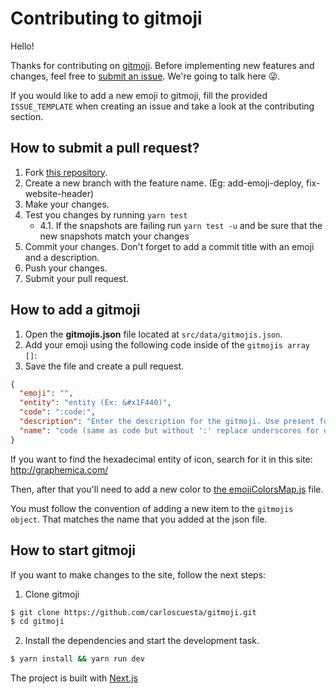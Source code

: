 # Contributing to gitmoji

Hello!

Thanks for contributing on [gitmoji](https://github.com/carloscuesta/gitmoji). Before implementing new features and changes, feel free to [submit an issue](https://github.com/carloscuesta/gitmoji/issues/new). We're going to talk here :stuck_out_tongue_winking_eye:.

If you would like to add a new emoji to gitmoji, fill the provided `ISSUE_TEMPLATE` when creating an issue and take a look at the contributing section.

## How to submit a pull request?

1. Fork [this repository](https://github.com/carloscuesta/gitmoji/fork).
2. Create a new branch with the feature name. (Eg: add-emoji-deploy, fix-website-header)
3. Make your changes.
4. Test you changes by running `yarn test`
    - 4.1. If the snapshots are failing run `yarn test -u` and be sure that the new snapshots match your changes
5. Commit your changes. Don't forget to add a commit title with an emoji and a description.
6. Push your changes.
7. Submit your pull request.

## How to add a gitmoji

1. Open the **gitmojis.json** file located at `src/data/gitmojis.json`.
2. Add your emoji using the following code inside of the `gitmojis array []`:
3. Save the file and create a pull request.

```json
{
  "emoji": "",
  "entity": "entity (Ex: &#x1F440)",
  "code": ":code:",
  "description": "Enter the description for the gitmoji. Use present form for verbs.",
  "name": "code (same as code but without ':' replace underscores for dashes _ => - )"
}
```

If you want to find the hexadecimal entity of icon, search for it in this site: <a>http://graphemica.com/</a>

Then, after that you'll need to add a new color to [the emojiColorsMap.js](https://github.com/carloscuesta/gitmoji/blob/master/src/components/GitmojiList/emojiColorsMap.js) file.

You must follow the convention of adding a new item to the `gitmojis object`. That matches the name that you added at the json file.

## How to start gitmoji

If you want to make changes to the site, follow the next steps:

1. Clone gitmoji

```bash
$ git clone https://github.com/carloscuesta/gitmoji.git
$ cd gitmoji
```

2. Install the dependencies and start the development task.

```bash
$ yarn install && yarn run dev
```

The project is built with [Next.js](http://nextjs.org)
